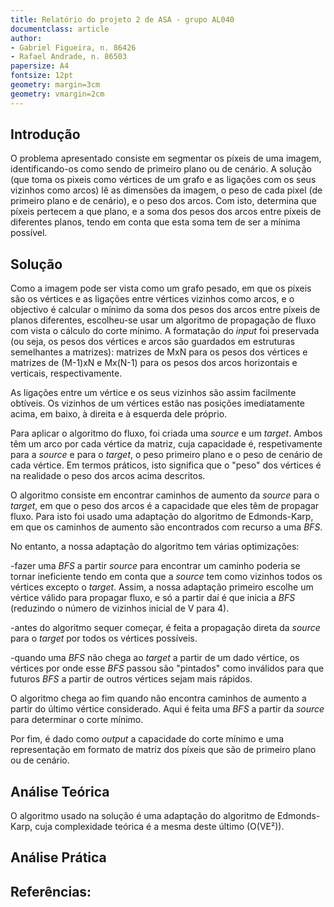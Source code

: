 ```yaml
---
title: Relatório do projeto 2 de ASA - grupo AL040
documentclass: article
author:
- Gabriel Figueira, n. 86426
- Rafael Andrade, n. 86503
papersize: A4
fontsize: 12pt
geometry: margin=3cm
geometry: vmargin=2cm
---
```


## Introdução

O problema apresentado consiste em segmentar os píxeis de uma imagem,
identificando-os como sendo de primeiro plano ou de cenário. A solução
(que toma os pixeis como vértices de um grafo e as ligações com os seus
vizinhos como arcos) lê as dimensões da imagem, o peso de cada pixel
(de primeiro plano e de cenário), e o peso dos arcos. Com isto, determina
que píxeis pertecem a que plano, e a soma dos pesos dos arcos entre píxeis
de diferentes planos, tendo em conta que esta soma tem de ser a mínima
possível.


## Solução

Como a imagem pode ser vista como um grafo pesado, em que os píxeis são os
vértices e as ligações entre vértices vizinhos como arcos, e o objectivo é
calcular o mínimo da soma dos pesos dos arcos entre píxeis de planos diferentes,
escolheu-se usar um algoritmo de propagação de fluxo com vista o cálculo do
corte mínimo. A formatação do *input* foi preservada (ou seja, os pesos dos
vértices e arcos são guardados em estruturas semelhantes a matrizes): matrizes
de MxN para os pesos dos vértices e matrizes de (M-1)xN e Mx(N-1) para os pesos
dos arcos horizontais e verticais, respectivamente.

As ligações entre um vértice e os seus vizinhos são assim facilmente obtíveis.
Os vizinhos de um vértices estão nas posições imediatamente acima, em baixo, à
direita e à esquerda dele próprio.

Para aplicar o algoritmo do fluxo, foi criada uma *source* e um *target*. Ambos
têm um arco por cada vértice da matriz, cuja capacidade é, respetivamente para
a *source* e para o *target*, o peso primeiro plano e o peso de cenário de cada
vértice. Em termos práticos, isto significa que o "peso" dos vértices é na
realidade o peso dos arcos acima descritos.

O algoritmo consiste em encontrar caminhos de aumento da *source* para o
*target*, em que o peso dos arcos é a capacidade que eles têm de propagar fluxo.
Para isto foi usado uma adaptação do algoritmo de Edmonds-Karp, em que os
caminhos de aumento são encontrados com recurso a uma *BFS*.

No entanto, a nossa adaptação do algoritmo tem várias optimizações:

-fazer uma *BFS* a partir *source* para encontrar um caminho poderia se tornar
ineficiente tendo em conta que a *source* tem como vizinhos todos os vértices
excepto o *target*. Assim, a nossa adaptação primeiro escolhe um vértice válido
para propagar fluxo, e só a partir daí é que inicia a *BFS* (reduzindo o
número de vizinhos inicial de V para 4).

-antes do algoritmo sequer começar, é feita a propagação direta da *source* para
o *target* por todos os vértices possíveis.

-quando uma *BFS* não chega ao *target* a partir de um dado vértice, os vértices
por onde esse *BFS* passou são "pintados" como inválidos para que futuros *BFS*
a partir de outros vértices sejam mais rápidos.

O algoritmo chega ao fim quando não encontra caminhos de aumento a partir do
último vértice considerado. Aqui é feita uma *BFS* a partir da *source* para
determinar o corte mínimo.

Por fim, é dado como *output* a capacidade do corte mínimo e uma representação
em formato de matriz dos píxeis que são de primeiro plano ou de cenário.


## Análise Teórica

O algoritmo usado na solução é uma adaptação do algoritmo de Edmonds-Karp, cuja
complexidade teórica é a mesma deste último (O(VE²)).

## Análise Prática

## Referências:
